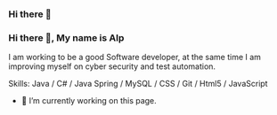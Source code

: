 ### Hi there 👋

<!--
**alpemrecan/alpemrecan** is a ✨ _special_ ✨ repository because its `README.md` (this file) appears on your GitHub profile.

Here are some ideas to get you started:

- 🔭 I’m currently working on ...
- 🌱 I’m currently learning ...
- 👯 I’m looking to collaborate on ...
- 🤔 I’m looking for help with ...
- 💬 Ask me about ...
- 📫 How to reach me: ...
- 😄 Pronouns: ...
- ⚡ Fun fact: ...
-->


### Hi there 👋, My name is Alp
I am working to be a good Software developer, at the same time I am improving myself on cyber security and test automation.

Skills: Java / C# / Java Spring / MySQL / CSS / Git / Html5 / JavaScript

- 🔭 I’m currently working on this page. 





